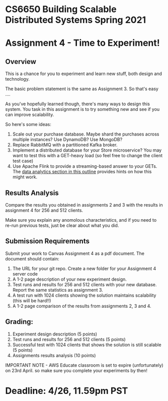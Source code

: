 # CS6650 Building Scalable Distributed Systems Spring 2021

# Assignment 4 - Time to Experiment!

## Overview

This is a chance for you to experiment and learn new stuff, both design and technology.

The basic problem statement is the same as Assignment 3. So that's easy ....

As you've hopefully learned though, there's many ways to design this system. You task in this assignment is to try something new and see if you can improve scalability.

So here's some ideas:
1. Scale out your purchase database. Maybe shard the purchases across multiple instances? Use DynamoDB? Use MongoDB?
1. Replace RabbitMQ with a partitioned Kafka broker.
1. Implement a distributed database for your Store microservice? You may want to test this with a GET-heavy load (so feel free to change the client test case)
1. Use Apache Flink to provide a streaming-based answer to your GETs. The [data analytics section in this outline](https://flink.apache.org/usecases.html) provides hints on how this might work. 

## Results Analysis

Compare the results you obtained in assignments 2 and 3 with the results in assignment 4 for 256 and 512 clients. 

Make sure you explain any anomolous characteristics, and if you need to re-run previous tests, just be clear about what you did.

## Submission Requirements
Submit your work to Canvas Assignment 4 as a pdf document. The document should contain:

1. The URL for your git repo. Create a new folder for your Assignment 4 server code
1. A 1-2 page description of your new experiment design. 
1. Test runs and results for 256 and 512 clients with your new database. Report the same statistics as assignment 3.
1. A test run with 1024 clients showing the solution maintains scalability (this will be hard!!)
1. A 1-2 page comparison of the results from assignments 2, 3 and 4. 

## Grading:
1. Experiment design description (5 points) 
1. Test runs and results for 256 and 512 clients (5 points)  
1. Successful test with 1024 clients that shows the solution is still scalable (5 points)
1. Assignments results analysis (10 points) 

IMPORTANT NOTE - AWS Educate classroom is set to expire (unfortunately) on 23rd April. so make sure you complete your experiments by then!
# Deadline: 4/26, 11.59pm PST 

